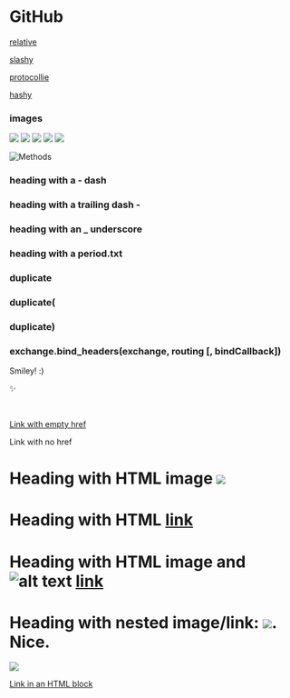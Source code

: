 # GitHub

[relative](relative/file.js)

[slashy](/slashy/poo)

[protocollie](//protocollie.com)

[hashy](#header)

### images

![](relative.png)
![](/slashy/deep.png)
![](//protocollie.com/woof.png)
![](http://insecure.com/bad.png)
![](https://secure.com/good.png)

![Methods](#methods)

### heading with a - dash

### heading with a trailing dash -

### heading with an _ underscore

### heading with a period.txt

### duplicate

### duplicate(

### duplicate)

### exchange.bind_headers(exchange, routing [, bindCallback])

Smiley! :)

:sparkles:

<img src="" id='empty-src-img'/>

<img id='no-src-img'/>

<a href="" id='empty-href-link'>Link with empty href</a>

<a id='no-href-link'>Link with no href</a>

# Heading with HTML image <img src="html-image.png">

# Heading with HTML <a href="html-page.html">link</a>

# Heading with HTML image and <img src="html-page-and-image.png" alt="alt text"> <a href="html-page-and-image.html">link</a>

# Heading with nested image/link: <a href="nested/link/image"><img src="nested/link/image/image.png"></a>. Nice.

<img src="html/block.png" />

<p><a href="html/block.html">Link in an HTML block</a></p>

